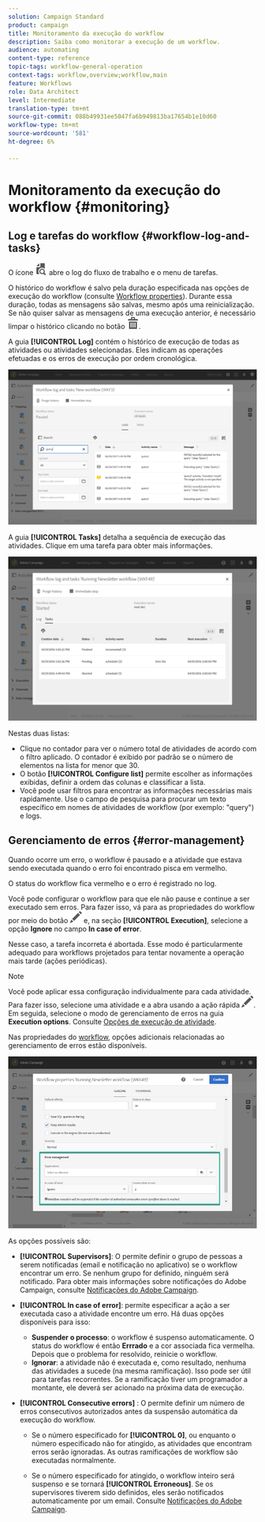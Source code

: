 ```yaml
---
solution: Campaign Standard
product: campaign
title: Monitoramento da execução do workflow
description: Saiba como monitorar a execução de um workflow.
audience: automating
content-type: reference
topic-tags: workflow-general-operation
context-tags: workflow,overview;workflow,main
feature: Workflows
role: Data Architect
level: Intermediate
translation-type: tm+mt
source-git-commit: 088b49931ee5047fa6b949813ba17654b1e10d60
workflow-type: tm+mt
source-wordcount: '581'
ht-degree: 6%

---
```



# Monitoramento da execução do workflow {#monitoring}

## Log e tarefas do workflow {#workflow-log-and-tasks}

O ícone ![](assets/printpreview_darkgrey-24px.png) abre o log do fluxo de trabalho e o menu de tarefas.

O histórico do workflow é salvo pela duração especificada nas opções de execução do workflow (consulte [Workflow properties](../../automating/using/managing-execution-options.md)). Durante essa duração, todas as mensagens são salvas, mesmo após uma reinicialização. Se não quiser salvar as mensagens de uma execução anterior, é necessário limpar o histórico clicando no botão ![](assets/delete_darkgrey-24px.png).

A guia **[!UICONTROL Log]** contém o histórico de execução de todas as atividades ou atividades selecionadas. Eles indicam as operações efetuadas e os erros de execução por ordem cronológica.

![](assets/wkf_execution_4.png)

A guia **[!UICONTROL Tasks]** detalha a sequência de execução das atividades. Clique em uma tarefa para obter mais informações.

![](assets/wkf_execution_5.png)

Nestas duas listas:

* Clique no contador para ver o número total de atividades de acordo com o filtro aplicado. O contador é exibido por padrão se o número de elementos na lista for menor que 30.
* O botão **[!UICONTROL Configure list]** permite escolher as informações exibidas, definir a ordem das colunas e classificar a lista.
* Você pode usar filtros para encontrar as informações necessárias mais rapidamente. Use o campo de pesquisa para procurar um texto específico em nomes de atividades de workflow (por exemplo: &quot;query&quot;) e logs.

## Gerenciamento de erros {#error-management}

Quando ocorre um erro, o workflow é pausado e a atividade que estava sendo executada quando o erro foi encontrado pisca em vermelho.

O status do workflow fica vermelho e o erro é registrado no log.

Você pode configurar o workflow para que ele não pause e continue a ser executado sem erros. Para fazer isso, vá para as propriedades do workflow por meio do botão ![](assets/edit_darkgrey-24px.png) e, na seção **[!UICONTROL Execution]**, selecione a opção **Ignore** no campo **In case of error**.

Nesse caso, a tarefa incorreta é abortada. Esse modo é particularmente adequado para workflows projetados para tentar novamente a operação mais tarde (ações periódicas).

>[!NOTE]
>
>Você pode aplicar essa configuração individualmente para cada atividade. Para fazer isso, selecione uma atividade e a abra usando a ação rápida ![](assets/edit_darkgrey-24px.png). Em seguida, selecione o modo de gerenciamento de erros na guia **Execution options**. Consulte [Opções de execução de atividade](../../automating/using/activity-properties.md).

Nas propriedades do [workflow](../../automating/using/managing-execution-options.md), opções adicionais relacionadas ao gerenciamento de erros estão disponíveis.

![](assets/wkf_execution_error.png)

As opções possíveis são:

* **[!UICONTROL Supervisors]**: O permite definir o grupo de pessoas a serem notificadas (email e notificação no aplicativo) se o workflow encontrar um erro. Se nenhum grupo for definido, ninguém será notificado. Para obter mais informações sobre notificações do Adobe Campaign, consulte [Notificações do Adobe Campaign](../../administration/using/sending-internal-notifications.md).

* **[!UICONTROL In case of error]**: permite especificar a ação a ser executada caso a atividade encontre um erro. Há duas opções disponíveis para isso:

   * **Suspender o processo**: o workflow é suspenso automaticamente. O status do workflow é então **Errrado** e a cor associada fica vermelha. Depois que o problema for resolvido, reinicie o workflow.
   * **Ignorar**: a atividade não é executada e, como resultado, nenhuma das atividades a sucede (na mesma ramificação). Isso pode ser útil para tarefas recorrentes. Se a ramificação tiver um programador a montante, ele deverá ser acionado na próxima data de execução.

* **[!UICONTROL Consecutive errors]** : O permite definir um número de erros consecutivos autorizados antes da suspensão automática da execução do workflow.

   * Se o número especificado for **[!UICONTROL 0]**, ou enquanto o número especificado não for atingido, as atividades que encontram erros serão ignoradas. As outras ramificações de workflow são executadas normalmente.

   * Se o número especificado for atingido, o workflow inteiro será suspenso e se tornará **[!UICONTROL Erroneous]**. Se os supervisores tiverem sido definidos, eles serão notificados automaticamente por um email. Consulte [Notificações do Adobe Campaign](../../administration/using/sending-internal-notifications.md).
